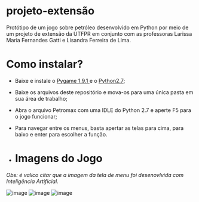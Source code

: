 # projeto-extensão
Protótipo de um jogo sobre petróleo desenvolvido em Python por meio de um projeto de extensão da UTFPR em conjunto com as professoras Larissa Maria Fernandes Gatti e Lisandra Ferreira de Lima.

# Como instalar? 
* Baixe e instale o [Pygame 1.9.1 ](https://www.pygame.org/ftp/pygame-1.9.1release.zip) e o [Python2.7](https://www.python.org/download/releases/2.7/);

* Baixe os arquivos deste repositório e mova-os para uma única pasta em sua área de trabalho;

* Abra o arquivo Petromax com uma IDLE do Python 2.7 e aperte F5 para o jogo funcionar;

* Para navegar entre os menus, basta apertar as telas para cima, para baixo e enter para escolher a função.

* # Imagens do Jogo
_Obs: é valico citar que a imagem da tela de menu foi desenovlvida com Inteligência Artificial._

![image](https://github.com/maiarasalmaso/prototipo-projeto-extensao/assets/91421583/463e684d-801f-4f3b-acf7-8faa7e26365a)
![image](https://github.com/maiarasalmaso/prototipo-projeto-extensao/assets/91421583/340e1041-af4d-47e2-ac69-5d59badbf7e5)
![image](https://github.com/maiarasalmaso/prototipo-projeto-extensao/assets/91421583/3a1c0f5d-93c8-4161-9404-b0f889864b2a)
